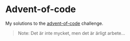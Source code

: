 # Advent-of-code

My solutions to the [advent-of-code](https://adventofcode.com) challenge.

> Note: Det är inte mycket, men det är ärligt arbete...
